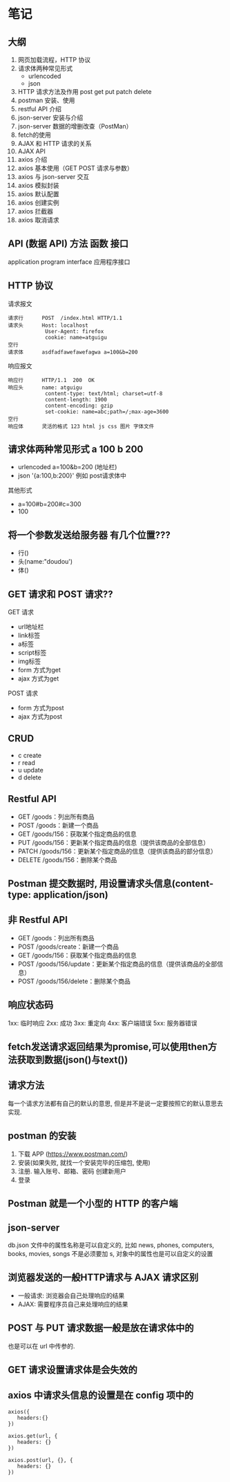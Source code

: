 # 笔记

## 大纲
1. 网页加载流程，HTTP 协议
2. 请求体两种常见形式
    * urlencoded
    * json
3. HTTP 请求方法及作用 post get put patch delete
4. postman 安装、使用
5. restful API 介绍
6. json-server 安装与介绍
7. json-server 数据的增删改查（PostMan）
8. fetch的使用
9. AJAX 和 HTTP 请求的关系
10. AJAX API
11. axios 介绍
12. axios 基本使用（GET POST 请求与参数）
13. axios 与 json-server 交互
14. axios 模拟封装
15. axios 默认配置
16. axios 创建实例
17. axios 拦截器
18. axios 取消请求

## API (数据 API)  方法 函数 接口 
application program interface 应用程序接口

## HTTP 协议

请求报文

```
请求行      POST  /index.html HTTP/1.1
请求头      Host: localhost
            User-Agent: firefox 
            cookie: name=atguigu 
空行
请求体      asdfadfawefawefagwa a=100&b=200 
```

响应报文

```
响应行      HTTP/1.1  200  OK
响应头      name: atguigu
            content-type: text/html; charset=utf-8
            content-length: 1900
            content-encoding: gzip
            set-cookie: name=abc;path=/;max-age=3600
空行
响应体      灵活的格式 123 html js css 图片 字体文件 
```

## 请求体两种常见形式 a 100 b 200 

* urlencoded  a=100&b=200  (地址栏) 
* json        '{a:100,b:200}'  例如 post请求体中                     

其他形式
* a=100#b=200#c=300
* <root><a>100</a></root>

## 将一个参数发送给服务器 有几个位置???
* 行()
* 头(name:"doudou')
* 体()


## GET 请求和 POST 请求??
GET 请求
* url地址栏
* link标签
* a标签
* script标签
* img标签
* form 方式为get
* ajax 方式为get

POST 请求
* form 方式为post
* ajax 方式为post

## CRUD
* c   create
* r   read 
* u   update
* d   delete
  
## Restful API
* GET /goods：列出所有商品
* POST /goods：新建一个商品
* GET /goods/156：获取某个指定商品的信息
* PUT /goods/156：更新某个指定商品的信息（提供该商品的全部信息）
* PATCH /goods/156：更新某个指定商品的信息（提供该商品的部分信息）
* DELETE /goods/156：删除某个商品

## Postman 提交数据时, 用设置请求头信息(content-type: application/json)

## 非 Restful API
* GET /goods：列出所有商品
* POST /goods/create：新建一个商品
* GET /goods/156：获取某个指定商品的信息
* POST /goods/156/update：更新某个指定商品的信息（提供该商品的全部信息）
* POST /goods/156/delete：删除某个商品

## 响应状态码
1xx: 临时响应
2xx: 成功
3xx: 重定向
4xx: 客户端错误
5xx: 服务器错误

## fetch发送请求返回结果为promise,可以使用then方法获取到数据(json()与text())


## 请求方法
每一个请求方法都有自己的默认的意思, 但是并不是说一定要按照它的默认意思去实现.

## postman 的安装
1. 下载 APP (https://www.postman.com/)
2. 安装(如果失败, 就找一个安装完毕的压缩包, 使用)
3. 注册. 输入账号、邮箱、密码 创建新用户
4. 登录

## Postman 就是一个小型的 HTTP 的客户端

## json-server
db.json 文件中的属性名称是可以自定义的, 比如 news, phones, computers, books, movies, songs
不是必须要加 s,  对象中的属性也是可以自定义的设置

## 浏览器发送的一般HTTP请求与 AJAX 请求区别
* 一般请求: 浏览器会自己处理响应的结果
* AJAX:    需要程序员自己来处理响应的结果

## POST 与 PUT 请求数据一般是放在请求体中的
也是可以在 url 中传参的.

## GET 请求设置请求体是会失效的

## axios 中请求头信息的设置是在 config 项中的
```
axios({
   headers:{}
})

axios.get(url, {
   headers: {}
})

axios.post(url, {}, {
   headers: {}
})
```